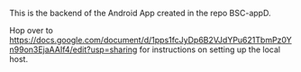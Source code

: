 This is the backend of the Android App created in the repo BSC-appD.

Hop over to https://docs.google.com/document/d/1pps1fcJyDp6B2VJdYPu621TbmPz0Yn99on3EjaAAIf4/edit?usp=sharing for instructions on setting up the local host.
